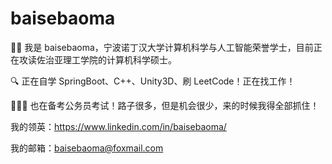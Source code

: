 # baisebaoma

👋🏻 我是 baisebaoma，宁波诺丁汉大学计算机科学与人工智能荣誉学士，目前正在攻读佐治亚理工学院的计算机科学硕士。

🔍 正在自学 SpringBoot、C++、Unity3D、刷 LeetCode！正在找工作！

👩🏻‍🎓 也在备考公务员考试！路子很多，但是机会很少，来的时候我得全部抓住！

我的领英：https://www.linkedin.com/in/baisebaoma/

我的邮箱：baisebaoma@foxmail.com
